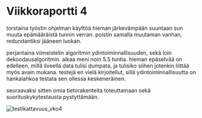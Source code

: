 # Viikkoraportti 4

torstaina työstin ohjelman käyttöä hieman järkevämpään suuntaan sun muuta epämääräistä tunnin verran. poistin samalla muutaman vanhan, redundantiksi jääneen luokan. 

perjantaina viimeistelin algoritmin ydintoiminnallisuuden, sekä loin dekoodausalgoritmin. aikaa meni noin 5.5 tuntia. hieman epäselvää on edelleen, millä ilveellä data tulisi dumpata, ja tulisiko siihen jotenkin liittää myös avain mukana. testejä en vielä kirjoitellut, sillä ydintoiminnallisuutta on hankalahkoa testata sen ollessa keskeneräinen. 

seuraavaksi sitten omia tietorakenteita toteuttamaan sekä suorituskykytestausta pystyttämään.

![testikattavuus_vko4](/jacoco/testikattavuus_vko4.png)